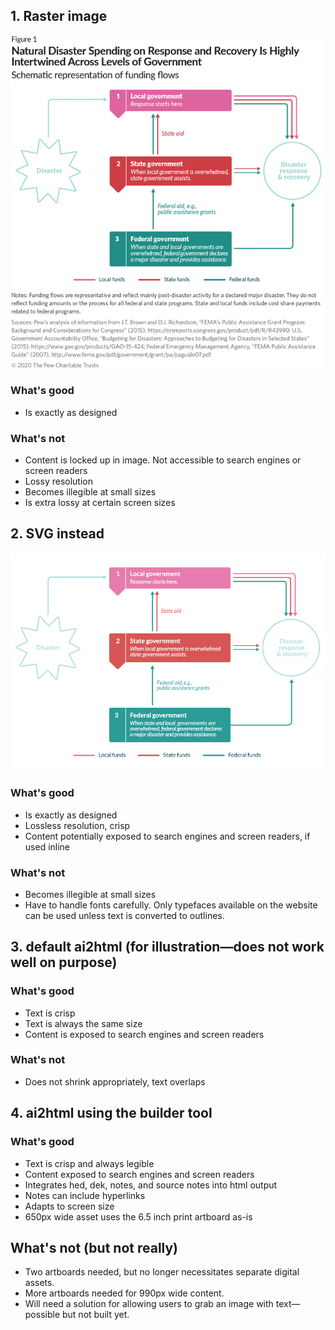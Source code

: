 ## 1. Raster image
![raster image](./presentation-assets/raster.png)

### What's good
* Is exactly as designed

### What's not
* Content is locked up in image. Not accessible to search engines or screen readers
* Lossy resolution
* Becomes illegible at small sizes
* Is extra lossy at certain screen sizes

## 2. SVG instead
![svg image](./presentation-assets/svg.svg)

### What's good
* Is exactly as designed
* Lossless resolution, crisp
* Content potentially exposed to search engines and screen readers, if used inline

### What's not
* Becomes illegible at small sizes
* Have to handle fonts carefully. Only typefaces available on the website can be used unless text is converted to outlines.

## 3. default ai2html (for illustration—does not work well on purpose)
<div id="unmodified"></div>

### What's good
* Text is crisp
* Text is always the same size
* Content is exposed to search engines and screen readers

### What's not
* Does not shrink appropriately, text overlaps

## 4. ai2html using the builder tool
<div id="builder-asset"></div>

### What's good
* Text is crisp and always legible
* Content exposed to search engines and screen readers
* Integrates hed, dek, notes, and source notes into html output
* Notes can include hyperlinks
* Adapts to screen size
* 650px wide asset uses the 6.5 inch print artboard as-is

## What's not (but not really)
* Two artboards needed, but no longer necessitates separate digital assets.
* More artboards needed for 990px wide content.
* Will need a solution for allowing users to grab an image with text—possible but not built yet.
